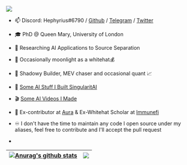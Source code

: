 ![](https://steamuserimages-a.akamaihd.net/ugc/1322320103330848025/77B883CDD2640BF75C2B98AF0CD061817A9230DC/?imw=5000&imh=5000&ima=fit&impolicy=Letterbox&imcolor=%23000000&letterbox=false)

- 📫 Discord: Hephyrius#6790 / [Github](github.com/Hephyrius)  / [Telegram](https://t.me/hephyrius) / [Twitter](https://twitter.com/hephyrius)
- 🎓 PhD @ Queen Mary, University of London
- 🔬 Researching AI Applications to Source Separation
- 🎩 Occasionally moonlight as a whitehat💰
- 👷 Shadowy Builder, MEV chaser and occasional quant 📈
- 🤖 [Some AI Stuff I Built SingularitAI](https://github.com/singularitai)
- 🎬 [Some AI Videos I Made](https://www.youtube.com/channel/UCamWRprZmZ02TJAvGCCZzYg)
- 🍗 Ex-contributor at [Aura](https://github.com/aurafinance) & Ex-Whitehat Scholar at [Immunefi](https://immunefi.com/whitehat-scholarship/)
- ♾️  I don't have the time to maintain any code I open source under my aliases, feel free to contribute and I'll accept the pull request

- 
| <a href="https://github.com/anuraghazra/github-readme-stats"><img align="center" src="https://github-readme-stats.vercel.app/api?username=hephyrius&show_icons=true&include_all_commits=true&theme=buefy&hide_border=true" alt="Anurag's github stats" /></a> | <a href="https://github.com/anuraghazra/github-readme-stats"><img align="center" src="https://github-readme-stats.vercel.app/api/top-langs/?username=hephyrius&layout=compact&theme=buefy&hide_border=true" /></a> |
| ------------- | ------------- |
